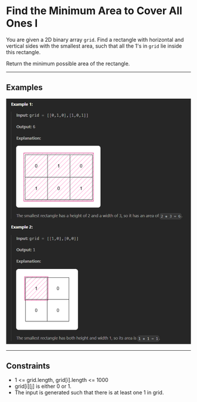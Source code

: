 # Find the Minimum Area to Cover All Ones I

You are given a 2D binary array `grid`. Find a rectangle with horizontal and vertical sides with the smallest area, such that all the 1's in `grid` lie inside this rectangle.

Return the minimum possible area of the rectangle.

---

## Examples

![Example image](Example.png)

---

## Constraints

- 1 <= grid.length, grid[i].length <= 1000
- grid[i][j] is either 0 or 1.
- The input is generated such that there is at least one 1 in grid.
